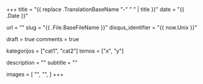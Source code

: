 +++
title 				= "{{ replace .TranslationBaseName "-" " " | title }}"
date 				= "{{ .Date }}"

url					= ""
slug                = "{{ .File.BaseFileName }}"
disqus_identifier   = "{{ now.Unix }}"

draft				= true
comments 			= true

kategorijos         = ["cat1", "cat2"]
temos      	        = ["x", "y"]

description			= ""
subtitle 			= ""

images              = [
    "",
    "",
]
+++